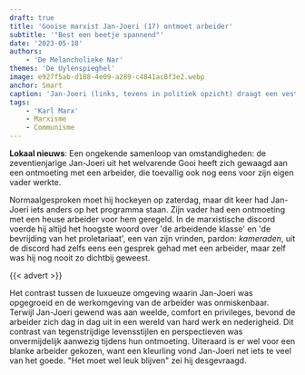```yaml
---
draft: true
title: 'Gooise marxist Jan-Joeri (17) ontmoet arbeider'
subtitle: '"Best een beetje spannend"'
date: '2023-05-18'
authors:
    - 'De Melancholieke Nar'
themes: 'De Uylenspieghel'
image: e927f5ab-d188-4e09-a289-c4841ac8f3e2.webp
anchor: Smart
caption: 'Jan-Joeri (links, tevens in politiek opzicht) draagt een vest van Balenciaga (800€) en een arbeidersrugzak van de Zeeman (12€).'
tags:
    - 'Karl Marx'
    - Marxisme
    - Communisme
---
```


**Lokaal nieuws**: Een ongekende samenloop van omstandigheden: de zeventienjarige Jan-Joeri uit het welvarende Gooi heeft zich gewaagd aan een ontmoeting met een arbeider, die toevallig ook nog eens voor zijn eigen vader werkte. 

Normaalgesproken moet hij hockeyen op zaterdag, maar dit keer had Jan-Joeri iets anders op het programma staan. Zijn vader had een ontmoeting met een heuse arbeider voor hem geregeld. In de marxistische discord voerde hij altijd het hoogste woord over 'de arbeidende klasse' en 'de bevrijding van het proletariaat', een van zijn vrinden, pardon: _kameraden_, uit de  discord had zelfs eens een gesprek gehad met een arbeider, maar zelf was hij nog nooit zo dichtbij geweest.

{{< advert >}}

Het contrast tussen de luxueuze omgeving waarin Jan-Joeri was opgegroeid en de werkomgeving van de arbeider was onmiskenbaar. Terwijl Jan-Joeri gewend was aan weelde, comfort en privileges, bevond de arbeider zich dag in dag uit in een wereld van hard werk en nederigheid. Dit contrast van tegenstrijdige levensstijlen en perspectieven was onvermijdelijk aanwezig tijdens hun ontmoeting. Uiteraard is er wel voor een blanke arbeider gekozen, want een kleurling vond Jan-Joeri net iets te veel van het goede. "Het moet wel leuk blijven" zei hij desgevraagd.
